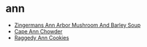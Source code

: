 # ann

 * [Zingermans Ann Arbor Mushroom And Barley Soup](../../index/z/zingermans-ann-arbor-mushroom-and-barley-soup-40019.json)
 * [Cape Ann Chowder](../../index/c/cape-ann-chowder.json)
 * [Raggedy Ann Cookies](../../index/r/raggedy-ann-cookies.json)
